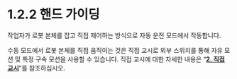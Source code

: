 ﻿# 1.2.2 핸드 가이딩

작업자가 로봇 본체를 잡고 직접 제어하는 방식으로 자동 운전 모드에서 작동합니다.

수동 모드에서 로봇 본체를 직접 움직이는 것은 직접 교시로 외부 스위치를 통해 자유 모션 및 특정 구속 모션을 사용할 수 있습니다. 직접 교시에 대한 자세한 내용은 “[**2. 직접 교시**](../../2-direct-teaching/)”를 참조하십시오.
